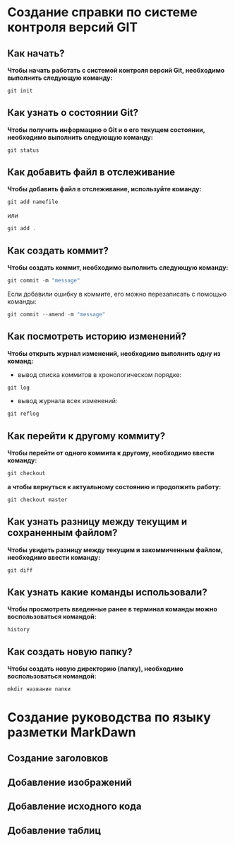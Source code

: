# Создание справки по системе контроля версий GIT 

## Как начать? 
**Чтобы начать работать с системой контроля версий Git, необходимо выполнить следующую команду:** 

```cs
git init
``` 

## Как узнать о состоянии Git? 

**Чтобы получить информацию о Git и о его текущем состоянии, необходимо выполнить следующую команду:** 

```cs
git status
```

## Как добавить файл в отслеживание 

**Чтобы добавить файл в отслеживание, используйте команду:** 

```cs
git add namefile
```
или 

```cs
git add .
``` 

## Как создать коммит? 

**Чтобы создать коммит, необходимо выполнить следующую команду:** 

```cs
git commit -m "message"
``` 

Если добавили ошибку в коммите, его можно перезаписать с помощью команды: 

```cs
git commit --amend -m "message"
```

## Как посмотреть историю изменений? 

**Чтобы открыть журнал изменений, необходимо выполнить одну из команд:** 
* вывод списка коммитов в хронологическом порядке: 
```cs 
git log
``` 
* вывод журнала всех изменений: 
```cs 
git reflog 
``` 

## Как перейти к другому коммиту? 

**Чтобы перейти от одного коммита к другому, необходимо ввести команду:** 

```cs 
git checkout 
``` 

**а чтобы вернуться к актуальному состоянию и продолжить работу:** 

```cs 
git checkout master
```
## Как узнать разницу между текущим и сохраненным файлом? 

**Чтобы увидеть разницу между текущим и закоммиченным файлом, необходимо ввести команду:** 

```cs
git diff
``` 

## Как узнать какие команды использовали? 

**Чтобы просмотреть введенные ранее в терминал команды можно воспользоваться командой:** 

```cs
history
```

## Как создать новую папку?

**Чтобы создать новую директорию (папку), необходимо воспользоваться командой:** 

```cs
mkdir название папки
```

# Создание руководства по языку разметки MarkDawn 


## Создание заголовков 




## Добавление изображений 




## Добавление исходного кода 




## Добавление таблиц 




